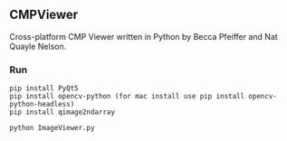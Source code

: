 CMPViewer
---------

Cross-platform CMP Viewer written in Python by Becca Pfeiffer and Nat Quayle Nelson.

### Run

```
pip install PyQt5
pip install opencv-python (for mac install use pip install opencv-python-headless)
pip install qimage2ndarray

python ImageViewer.py
```
